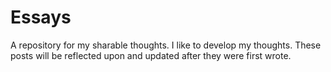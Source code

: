 Essays
======

A repository for my sharable thoughts. I like to develop my thoughts. These posts will be reflected upon and updated after they were first wrote. 
